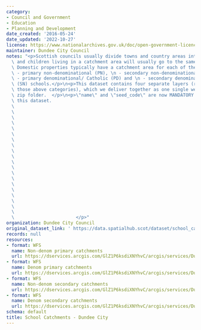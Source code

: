 ```yaml
---
category:
- Council and Government
- Education
- Planning and Development
date_created: '2016-05-24'
date_updated: '2022-10-27'
license: https://www.nationalarchives.gov.uk/doc/open-government-licence/version/3/
maintainer: Dundee City Council
notes: "<p>Scottish councils usually divide towns and country areas into catchments\
  \ and children living in a catchment area will usually go to the same local school.\
  \ Domestic properties typically have a catchment area for each of their local:\n\
  \ - primary non-denominational (PN), \n - secondary non-denominational (SN), \n\
  \ - primary denominational/ Catholic (PD) and \n - secondary denominational/ Catholic\
  \ (SN) schools.</p>\n<p>This dataset contains four separate layers (representing\
  \ those above categories), which we deliver together as one single web service or\
  \ zip folder.  </p>\n<p>\"name\" and \"seed_code\" are now MANDATORY fields for\
  \ this dataset.                                                                \
  \                                                                              \
  \                                                                              \
  \                                                                              \
  \                                                                              \
  \                                                                              \
  \                                                                              \
  \                                                                              \
  \                                                                              \
  \                                                                              \
  \                                                                              \
  \                                                                              \
  \                                                                              \
  \                                                                              \
  \                                                                              \
  \                                                                              \
  \                                                                              \
  \                                                                              \
  \                                                                              \
  \                                                                              \
  \                                                                              \
  \                       </p>"
organization: Dundee City Council
original_dataset_link: ' https://data.spatialhub.scot/dataset/school_catchments-dc'
records: null
resources:
- format: WFS
  name: Non-denom primary catchments
  url: https://dservices.arcgis.com/GlZ1P6ksdiXNYhvC/arcgis/services/Dundee_School_Catchments_2022/WFSServer?service=wfs&request=getcapabilities
- format: WFS
  name: Denom primary catchments
  url: https://dservices.arcgis.com/GlZ1P6ksdiXNYhvC/arcgis/services/Dundee_School_Catchments_2022/WFSServer?service=wfs&request=getcapabilities
- format: WFS
  name: Non-denom secondary catchments
  url: https://dservices.arcgis.com/GlZ1P6ksdiXNYhvC/arcgis/services/Dundee_School_Catchments_2022/WFSServer?service=wfs&request=getcapabilities
- format: WFS
  name: Denom secondary catchments
  url: https://dservices.arcgis.com/GlZ1P6ksdiXNYhvC/arcgis/services/Dundee_School_Catchments_2022/WFSServer?service=wfs&request=getcapabilities
schema: default
title: School Catchments - Dundee City
---
```

